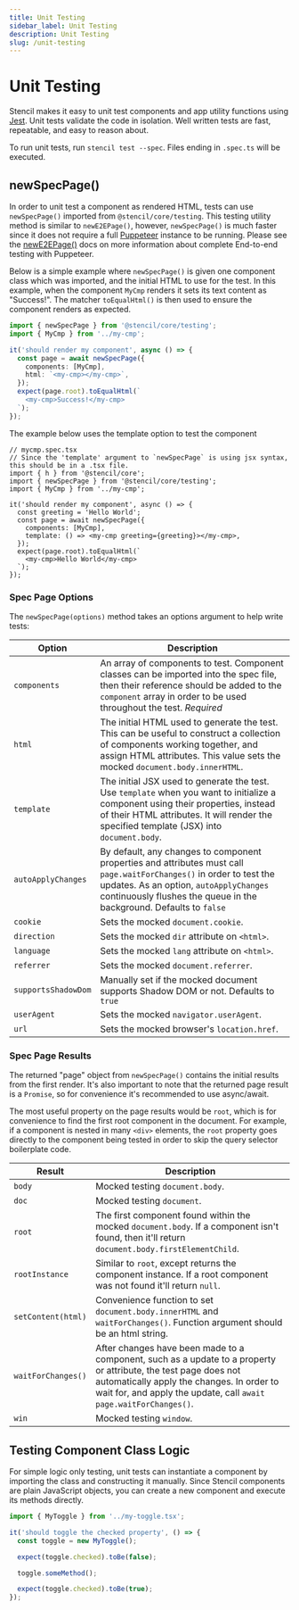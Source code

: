 ```yaml
---
title: Unit Testing
sidebar_label: Unit Testing
description: Unit Testing
slug: /unit-testing
---
```


# Unit Testing

Stencil makes it easy to unit test components and app utility functions using [Jest](https://jestjs.io/). Unit tests validate the code in isolation. Well written tests are fast, repeatable, and easy to reason about.

To run unit tests, run `stencil test --spec`. Files ending in `.spec.ts` will be executed.

## newSpecPage()

In order to unit test a component as rendered HTML, tests can use `newSpecPage()` imported from `@stencil/core/testing`. This testing utility method is similar to `newE2EPage()`, however, `newSpecPage()` is much faster since it does not require a full [Puppeteer](https://pptr.dev/) instance to be running. Please see the [newE2EPage()](./e2e-testing.md) docs on more information about complete End-to-end testing with Puppeteer.

Below is a simple example where `newSpecPage()` is given one component class which was imported, and the initial HTML to use for the test. In this example, when the component `MyCmp` renders it sets its text content as "Success!". The matcher `toEqualHtml()` is then used to ensure the component renders as expected.

```typescript
import { newSpecPage } from '@stencil/core/testing';
import { MyCmp } from '../my-cmp';

it('should render my component', async () => {
  const page = await newSpecPage({
    components: [MyCmp],
    html: `<my-cmp></my-cmp>`,
  });
  expect(page.root).toEqualHtml(`
    <my-cmp>Success!</my-cmp>
  `);
});
```

The example below uses the template option to test the component

```tsx
// mycmp.spec.tsx
// Since the 'template' argument to `newSpecPage` is using jsx syntax, this should be in a .tsx file.
import { h } from '@stencil/core';
import { newSpecPage } from '@stencil/core/testing';
import { MyCmp } from '../my-cmp';

it('should render my component', async () => {
  const greeting = 'Hello World';
  const page = await newSpecPage({
    components: [MyCmp],
    template: () => <my-cmp greeting={greeting}></my-cmp>,
  });
  expect(page.root).toEqualHtml(`
    <my-cmp>Hello World</my-cmp>
  `);
});
```

### Spec Page Options

The `newSpecPage(options)` method takes an options argument to help write tests:

| Option              | Description                                                                                                                                                                                                                           |
| ------------------- | ------------------------------------------------------------------------------------------------------------------------------------------------------------------------------------------------------------------------------------- |
| `components`        | An array of components to test. Component classes can be imported into the spec file, then their reference should be added to the `component` array in order to be used throughout the test. _Required_                               |
| `html`              | The initial HTML used to generate the test. This can be useful to construct a collection of components working together, and assign HTML attributes. This value sets the mocked `document.body.innerHTML`.                            |
| `template`          | The initial JSX used to generate the test. Use `template` when you want to initialize a component using their properties, instead of their HTML attributes. It will render the specified template (JSX) into `document.body`.         |
| `autoApplyChanges`  | By default, any changes to component properties and attributes must call `page.waitForChanges()` in order to test the updates. As an option, `autoApplyChanges` continuously flushes the queue in the background. Defaults to `false` |
| `cookie`            | Sets the mocked `document.cookie`.                                                                                                                                                                                                    |
| `direction`         | Sets the mocked `dir` attribute on `<html>`.                                                                                                                                                                                          |
| `language`          | Sets the mocked `lang` attribute on `<html>`.                                                                                                                                                                                         |
| `referrer`          | Sets the mocked `document.referrer`.                                                                                                                                                                                                  |
| `supportsShadowDom` | Manually set if the mocked document supports Shadow DOM or not. Defaults to `true`                                                                                                                                                    |
| `userAgent`         | Sets the mocked `navigator.userAgent`.                                                                                                                                                                                                |
| `url`               | Sets the mocked browser's `location.href`.                                                                                                                                                                                            |

### Spec Page Results

The returned "page" object from `newSpecPage()` contains the initial results from the first render. It's also important to note that the returned page result is a `Promise`, so for convenience it's recommended to use async/await.

The most useful property on the page results would be `root`, which is for convenience to find the first root component in the document. For example, if a component is nested in many `<div>` elements, the `root` property goes directly to the component being tested in order to skip the query selector boilerplate code.

| Result             | Description                                                                                                                                                                                                                       |
| ------------------ | --------------------------------------------------------------------------------------------------------------------------------------------------------------------------------------------------------------------------------- |
| `body`             | Mocked testing `document.body`.                                                                                                                                                                                                   |
| `doc`              | Mocked testing `document`.                                                                                                                                                                                                        |
| `root`             | The first component found within the mocked `document.body`. If a component isn't found, then it'll return `document.body.firstElementChild`.                                                                                     |
| `rootInstance`     | Similar to `root`, except returns the component instance. If a root component was not found it'll return `null`.                                                                                                                  |
| `setContent(html)` | Convenience function to set `document.body.innerHTML` and `waitForChanges()`. Function argument should be an html string.                                                                                                         |
| `waitForChanges()` | After changes have been made to a component, such as a update to a property or attribute, the test page does not automatically apply the changes. In order to wait for, and apply the update, call `await page.waitForChanges()`. |
| `win`              | Mocked testing `window`.                                                                                                                                                                                                          |

## Testing Component Class Logic

For simple logic only testing, unit tests can instantiate a component by importing the class and constructing it manually. Since Stencil components are plain JavaScript objects, you can create a new component and execute its methods directly.

```typescript
import { MyToggle } from '../my-toggle.tsx';

it('should toggle the checked property', () => {
  const toggle = new MyToggle();

  expect(toggle.checked).toBe(false);

  toggle.someMethod();

  expect(toggle.checked).toBe(true);
});
```
